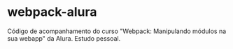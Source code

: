 # webpack-alura
Código de acompanhamento do curso "Webpack: Manipulando módulos na sua webapp" da Alura. Estudo pessoal.
